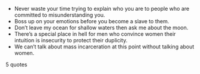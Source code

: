  - Never waste your time trying to explain who you are to people who are committed to misunderstanding you.
 - Boss up on your emotions before you become a slave to them.
 - Don’t leave my ocean for shallow waters then ask me about the moon.
 - There’s a special place in hell for men who convince women their intuition is insecurity to protect their duplicity.
 - We can’t talk about mass incarceration at this point without talking about women.

5 quotes